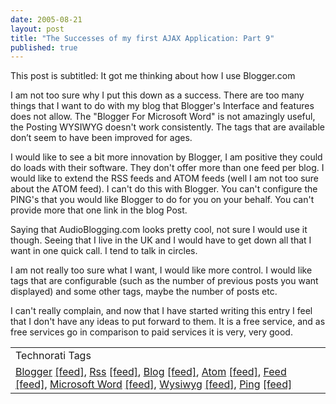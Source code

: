 ```yaml
---
date: 2005-08-21
layout: post
title: "The Successes of my first AJAX Application: Part 9"
published: true
---
```

This post is subtitled: It got me thinking about how I use Blogger.com<p />I am not too sure why I put this down as a success.  There are too many things that I want to do with my blog that Blogger's Interface and features does not allow. The "Blogger For Microsoft Word" is not amazingly useful, the Posting WYSIWYG doesn't work consistently.  The tags that are available don’t seem to have been improved for ages.<p />I would like to see a bit more innovation by Blogger, I am positive they could do loads with their software.  They don't offer more than one feed per blog.  I would like to extend the RSS feeds and ATOM feeds (well I am not too sure about the ATOM feed).  I can't do this with Blogger.  You can't configure the PING's that you would like Blogger to do for you on your behalf.  You can't provide more that one link in the blog Post.<p />Saying that AudioBlogging.com looks pretty cool, not sure I would use it though.  Seeing that I live in the UK and I would have to get down all that I want in one quick call.  I tend to talk in circles.<p />I am not really too sure what I want, I would like more control.  I would like tags that are configurable (such as the number of previous posts you want displayed) and some other tags, maybe the number of posts etc.<p />I can't really complain, and now that I have started writing this entry I feel that I don't have any ideas to put forward to them. It is a free service, and as free services go in comparison to paid services it is very, very good.<p /><table class="TechnoratiHead TagHeader">
<tr><td>Technorati Tags</td></tr>
<tr class="Technorati"><td>
<a href="http://www.technorati.com/tag/Blogger" class="Tag" rel="tag">Blogger</a> <a href="http://feeds.technorati.com/feed/posts/tag/Blogger" class="Tag">[feed]</a>, <a href="http://www.technorati.com/tag/Rss" class="Tag" rel="tag">Rss</a> <a href="http://feeds.technorati.com/feed/posts/tag/Rss" class="Tag">[feed]</a>, <a href="http://www.technorati.com/tag/Blog" class="Tag" rel="tag">Blog</a> <a href="http://feeds.technorati.com/feed/posts/tag/Blog" class="Tag">[feed]</a>, <a href="http://www.technorati.com/tag/Atom" class="Tag" rel="tag">Atom</a> <a href="http://feeds.technorati.com/feed/posts/tag/Atom" class="Tag">[feed]</a>, <a href="http://www.technorati.com/tag/Feed" class="Tag" rel="tag">Feed</a> <a href="http://feeds.technorati.com/feed/posts/tag/Feed" class="Tag">[feed]</a>, <a href="http://www.technorati.com/tag/Microsoft%20Word" class="Tag" rel="tag">Microsoft Word</a> <a href="http://feeds.technorati.com/feed/posts/tag/Microsoft%20Word" class="Tag">[feed]</a>, <a href="http://www.technorati.com/tag/Wysiwyg" class="Tag" rel="tag">Wysiwyg</a> <a href="http://feeds.technorati.com/feed/posts/tag/Wysiwyg" class="Tag">[feed]</a>, <a href="http://www.technorati.com/tag/Ping" class="Tag" rel="tag">Ping</a> <a href="http://feeds.technorati.com/feed/posts/tag/Ping" class="Tag">[feed]</a>
</td></tr>
</table><div class="blogger-post-footer"><img class="posterous_download_image" src="https://blogger.googleusercontent.com/tracker/8109338-112463015285538498?l=www.kinlan.co.uk%2Findex.html" height="1" alt="" width="1" /></div>


